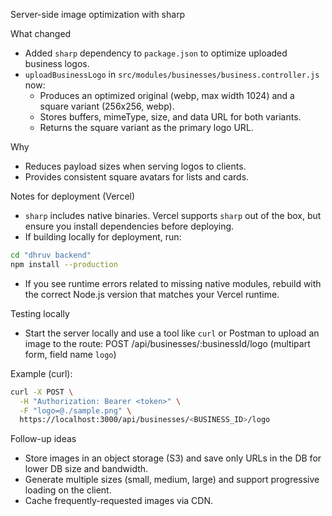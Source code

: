 Server-side image optimization with sharp

What changed
- Added `sharp` dependency to `package.json` to optimize uploaded business logos.
- `uploadBusinessLogo` in `src/modules/businesses/business.controller.js` now:
  - Produces an optimized original (webp, max width 1024) and a square variant (256x256, webp).
  - Stores buffers, mimeType, size, and data URL for both variants.
  - Returns the square variant as the primary logo URL.

Why
- Reduces payload sizes when serving logos to clients.
- Provides consistent square avatars for lists and cards.

Notes for deployment (Vercel)
- `sharp` includes native binaries. Vercel supports `sharp` out of the box, but ensure you install dependencies before deploying.
- If building locally for deployment, run:

```bash
cd "dhruv backend"
npm install --production
```

- If you see runtime errors related to missing native modules, rebuild with the correct Node.js version that matches your Vercel runtime.

Testing locally
- Start the server locally and use a tool like `curl` or Postman to upload an image to the route:
  POST /api/businesses/:businessId/logo (multipart form, field name `logo`)

Example (curl):

```bash
curl -X POST \
  -H "Authorization: Bearer <token>" \
  -F "logo=@./sample.png" \
  https://localhost:3000/api/businesses/<BUSINESS_ID>/logo
```

Follow-up ideas
- Store images in an object storage (S3) and save only URLs in the DB for lower DB size and bandwidth.
- Generate multiple sizes (small, medium, large) and support progressive loading on the client.
- Cache frequently-requested images via CDN.
